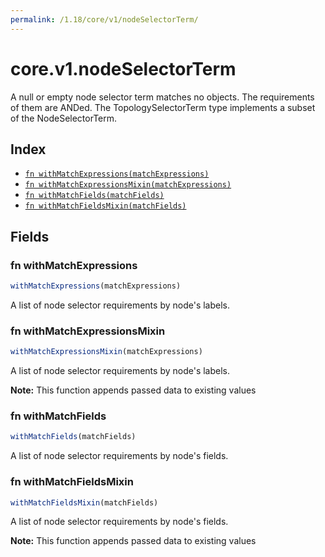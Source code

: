 ```yaml
---
permalink: /1.18/core/v1/nodeSelectorTerm/
---
```


# core.v1.nodeSelectorTerm

A null or empty node selector term matches no objects. The requirements of them are ANDed. The TopologySelectorTerm type implements a subset of the NodeSelectorTerm.

## Index

* [`fn withMatchExpressions(matchExpressions)`](#fn-withmatchexpressions)
* [`fn withMatchExpressionsMixin(matchExpressions)`](#fn-withmatchexpressionsmixin)
* [`fn withMatchFields(matchFields)`](#fn-withmatchfields)
* [`fn withMatchFieldsMixin(matchFields)`](#fn-withmatchfieldsmixin)

## Fields

### fn withMatchExpressions

```ts
withMatchExpressions(matchExpressions)
```

A list of node selector requirements by node's labels.

### fn withMatchExpressionsMixin

```ts
withMatchExpressionsMixin(matchExpressions)
```

A list of node selector requirements by node's labels.

**Note:** This function appends passed data to existing values

### fn withMatchFields

```ts
withMatchFields(matchFields)
```

A list of node selector requirements by node's fields.

### fn withMatchFieldsMixin

```ts
withMatchFieldsMixin(matchFields)
```

A list of node selector requirements by node's fields.

**Note:** This function appends passed data to existing values